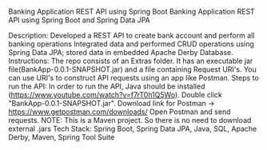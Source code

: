 Banking Application REST API using Spring Boot
Banking Application REST API using Spring Boot and Spring Data JPA

Description:
Developed a REST API to create bank account and perform all banking operations
Integrated data and performed CRUD operations using Spring Data JPA; stored data in embedded Apache Derby Database.
Instructions:
The repo consists of an Extras folder. It has an executable jar file(BankApp-0.0.1-SNAPSHOT.jar) and a file containing Request URI's. You can use URI's to construct API requests using an app like Postman.
Steps to run the API:
In order to run the API, Java should be installed (https://www.youtube.com/watch?v=f7rT0h1Q5Wo).
Double click "BankApp-0.0.1-SNAPSHOT.jar".
Download link for Postman -> https://www.getpostman.com/downloads/
Open Postman and send requests.
NOTE: This is a Maven project. So there is no need to download external .jars
Tech Stack: Spring Boot, Spring Data JPA, Java, SQL, Apache Derby, Maven, Spring Tool Suite
